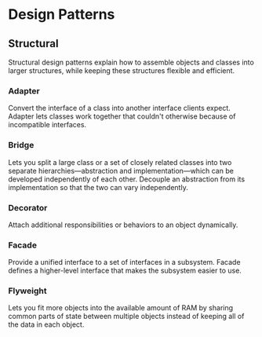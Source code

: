 # Design Patterns

## Structural
Structural design patterns explain how to assemble objects and classes into larger structures, while keeping these structures flexible and efficient.

### Adapter
Convert the interface of a class into another interface clients expect. Adapter lets classes work together that couldn't otherwise because of incompatible interfaces.

### Bridge
Lets you split a large class or a set of closely related classes into two separate hierarchies—abstraction and implementation—which can be developed independently of each other.
Decouple an abstraction from its implementation so that the two can vary independently.

### Decorator
Attach additional responsibilities or behaviors to an object dynamically.

### Facade
Provide a unified interface to a set of interfaces in a subsystem. Facade defines a higher-level interface that makes the subsystem easier to use.

### Flyweight
Lets you fit more objects into the available amount of RAM by sharing common parts of state between multiple objects instead of keeping all of the data in each object.